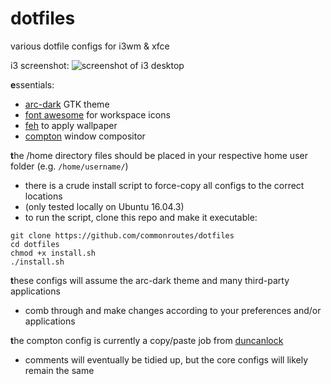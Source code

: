 # dotfiles
various dotfile configs for i3wm &amp; xfce

i3 screenshot:
![screenshot of i3 desktop](https://i.imgur.com/Bcu6N58.png)

**e**ssentials:
- [arc-dark](https://github.com/horst3180/Arc-theme) GTK theme
- [font awesome](http://fontawesome.io/) for workspace icons
- [feh](https://feh.finalrewind.org/) to apply wallpaper
- [compton](https://github.com/chjj/compton) window compositor

**t**he /home directory files should be placed in your respective home user folder (e.g. `/home/username/`)<br>
- there is a crude install script to force-copy all configs to the correct locations
- (only tested locally on Ubuntu 16.04.3)
- to run the script, clone this repo and make it executable:

`git clone https://github.com/commonroutes/dotfiles`<br>
`cd dotfiles`<br>
`chmod +x install.sh`<br>
`./install.sh`

**t**hese configs will assume the arc-dark theme and many third-party applications<br>
- comb through and make changes according to your preferences and/or applications<br>

**t**he compton config is currently a copy/paste job from [duncanlock](http://duncanlock.net/blog/2013/06/07/how-to-switch-to-compton-for-beautiful-tear-free-compositing-in-xfce/)<br>
- comments will eventually be tidied up, but the core configs will likely remain the same
